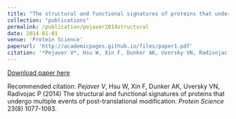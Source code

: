 ```yaml
---
title: "The structural and functional signatures of proteins that undergo multiple events of post-translational modification"
collection: "publications"
permalink: /publication/pejaver2014structural
date: 2014-01-01
venue: 'Protein Science'
paperurl: 'http://academicpages.github.io/files/paper1.pdf'
citation: '*Pejaver V*, Hsu W, Xin F, Dunker AK, Uversky VN, Radivojac P (2014) The structural and functional signatures of proteins that undergo multiple events of post-translational modification. <i>Protein Science</i> 23(8) 1077-1093.'
---
```

[Download paper here](http://academicpages.github.io/files/paper1.pdf)

Recommended citation: *Pejaver V*, Hsu W, Xin F, Dunker AK, Uversky VN, Radivojac P (2014) The structural and functional signatures of proteins that undergo multiple events of post-translational modification. <i>Protein Science</i> 23(8) 1077-1093.
